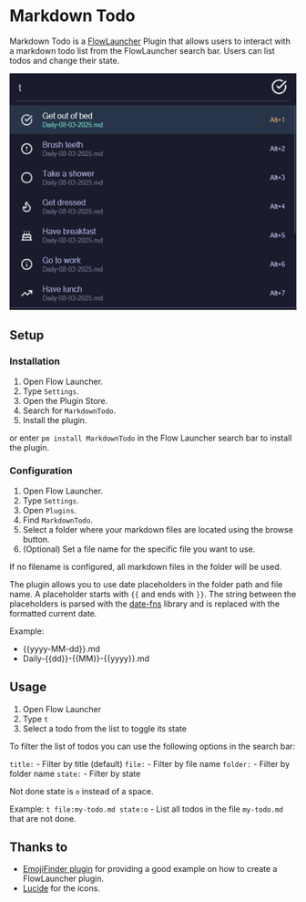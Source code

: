 # Markdown Todo

Markdown Todo is a [FlowLauncher](https://www.flowlauncher.com) Plugin that allows users to interact with a markdown todo list from the FlowLauncher search bar. Users can list todos and change their state.

![Preview](/img/preview.png)

## Setup

### Installation

1. Open Flow Launcher.
2. Type `Settings`.
3. Open the Plugin Store.
4. Search for `MarkdownTodo`.
5. Install the plugin.

or enter `pm install MarkdownTodo` in the Flow Launcher search bar to install the plugin.

### Configuration

1. Open Flow Launcher.
2. Type `Settings`.
3. Open `Plugins`.
4. Find `MarkdownTodo`.
5. Select a folder where your markdown files are located using the browse button.
6. (Optional) Set a file name for the specific file you want to use.

If no filename is configured, all markdown files in the folder will be used.

The plugin allows you to use date placeholders in the folder path and file name. A placeholder starts with `{{` and ends with `}}`. The string between the placeholders is parsed with the [date-fns](https://date-fns.org/) library and is replaced with the formatted current date.

Example:

- {{yyyy-MM-dd}}.md
- Daily-{{dd}}-{{MM}}-{{yyyy}}.md

## Usage

1. Open Flow Launcher
2. Type `t`
3. Select a todo from the list to toggle its state

To filter the list of todos you can use the following options in the search bar:

`title:` - Filter by title (default)
`file:` - Filter by file name
`folder:` - Filter by folder name
`state:` - Filter by state

Not done state is `o` instead of a space.

Example:
`t file:my-todo.md state:o` - List all todos in the file `my-todo.md` that are not done.

## Thanks to

- [EmojiFinder plugin](https://github.com/kalvn/Flow.Launcher.Plugin.EmojiFinder) for providing a good example on how to create a FlowLauncher plugin.
- [Lucide](https://lucide.dev/) for the icons.
